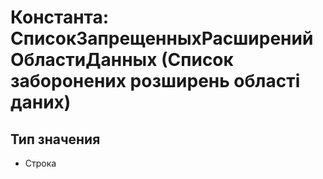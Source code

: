 ﻿# Константа: СписокЗапрещенныхРасширенийОбластиДанных (Список заборонених розширень області даних)

## Тип значения

- Строка

